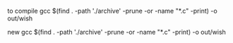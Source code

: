to compile
gcc $(find . -path './archive' -prune -or -name "*.c" -print) -o out/wish

new
gcc $(find . -path './archive' -prune -or -name "*.c" -print) -o out/wish